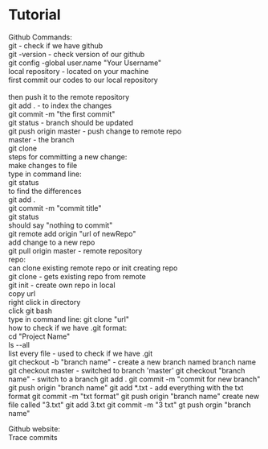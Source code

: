 # Tutorial
<p>
Github Commands:<br>
git - check if we have github<br>
git -version - check version of our github<br>
git config -global user.name "Your Username"<br>
local repository - located on your machine<br>
  first commit our codes to our local repository<br><br>
  then push it to the remote repository<br>
  git add . - to index the changes<br>
  git commit -m "the first commit"<br>
  git status - branch should be updated<br>
  git push origin master - push change to remote repo<br>
    master - the branch<br>
git clone<br>
steps for committing a new change:<br>
  make changes to file<br>
  type in command line:<br>
    git status<br>
      to find the differences<br>
    git add .<br>
    git commit -m "commit title"<br>
    git status<br>
      should say "nothing to commit"<br>
    git remote add origin "url of newRepo"<br>
      add change to a new repo<br>
    git pull origin master - remote repository<br>
repo:<br>
  can clone existing remote repo or init creating repo<br>
 git clone - gets existing repo from remote<br>
 git init - create own repo in local<br>
  copy url<br>
  right click in directory<br>
  click git bash<br>
  type in command line: git clone "url"<br>
 how to check if we have .git format:<br>
   cd "Project Name"<br>
   ls --all<br>
    list every file - used to check if we have .git<br>
 git checkout -b "branch name" - create a new branch named branch name
 git checkout master - switched to branch 'master'
  git checkout "branch name" - switch to a branch
 git add .
  git commit -m "commit for new branch"
  git push origin "branch name"
  git add *.txt - add everything with the txt format
  git commit -m "txt format"
  git push origin "branch name"
  create new file called "3.txt"
  git add 3.txt
  git commit -m "3 txt"
  gt push orgin "branch name"
  
  Github website:<br>
    Trace commits<br>
 </p>
